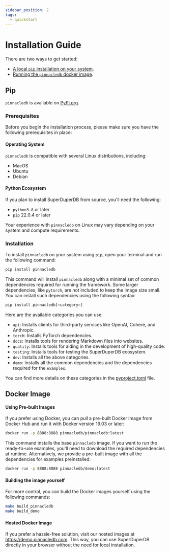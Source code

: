 ```yaml
---
sidebar_position: 2
tags:
  - quickstart
---
```


# Installation Guide

There are two ways to get started:

- [A local `pip` installation on your system](#pip).
- [Running the `pinnacledb` docker image](#docker-image).

## Pip

`pinnacledb` is available on [PyPi.org](https://pypi.org/project/pinnacledb/).

### Prerequisites

Before you begin the installation process, please make sure you have the following prerequisites in place:

#### Operating System

`pinnacledb` is compatible with several Linux distributions, including:

- MacOS
- Ubuntu
- Debian

#### Python Ecosystem

If you plan to install SuperDuperDB from source, you'll need the following:

- `python3.8` or later
- `pip` 22.0.4 or later

Your experience with `pinnacledb` on Linux may vary depending on your system and compute requirements.

### Installation

To install `pinnacledb` on your system using `pip`, open your terminal and run the following command:

```bash
pip install pinnacledb
```

This command will install `pinnacledb` along with a minimal set of  common dependencies required for running the framework. Some larger  dependencies, like `pytorch`, are not included to keep the image size small. You can install such dependencies using the following syntax:

```bash
pip install pinnacledb[<category>]
```

Here are the available categories you can use:

- `api`: Installs clients for third-party services like OpenAI, Cohere, and Anthropic.
- `torch`: Installs PyTorch dependencies.
- `docs`: Installs tools for rendering Markdown files into websites.
- `quality`: Installs tools for aiding in the development of high-quality code.
- `testing`: Installs tools for testing the SuperDuperDB ecosystem.
- `dev`: Installs all the above categories.
- `demo`: Installs all the common dependencies and the dependencies required for the `examples`.

You can find more details on these categories in the [pyproject.toml](https://github.com/SuperDuperDB/pinnacledb/blob/main/pyproject.toml) file.

## Docker Image

#### Using Pre-built Images

If you prefer using Docker, you can pull a pre-built Docker image from Docker Hub and run it with Docker version 19.03 or later:

```bash
docker run -p 8888:8888 pinnacledb/pinnacledb:latest
```

This command installs the base `pinnacledb` image. If you want to run  the ready-to-use examples, you'll need to download the required  dependencies at runtime. Alternatively, we provide a pre-built image  with all the dependencies for examples preinstalled:

```bash
docker run -p 8888:8888 pinnacledb/demo:latest
```

#### Building the image yourself

For more control, you can build the Docker images yourself using the following commands:

```bash
make build_pinnacledb
make build_demo
```

#### Hosted Docker Image

If you prefer a hassle-free solution, visit our hosted images at https://demo.pinnacledb.com. 
This way, you can use SuperDuperDB directly in your browser without the need for local installation.